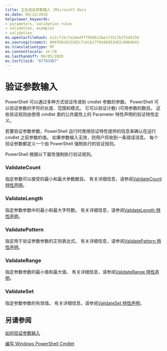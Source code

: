 ```yaml
---
title: 正在验证参数输入 |Microsoft Docs
ms.date: 09/13/2016
helpviewer_keywords:
- parameters, validation rules
- validation, examples
- validation
ms.openlocfilehash: e12c715cfa24edfff958b12be1f3517b2f545256
ms.sourcegitcommit: 0907b8c6322d2c7c61b17f8168d53452c8964b41
ms.translationtype: MT
ms.contentlocale: zh-CN
ms.lasthandoff: 08/05/2020
ms.locfileid: "87783987"
---
```

# <a name="validating-parameter-input"></a>验证参数输入

PowerShell 可以通过多种方式验证传递到 cmdlet 参数的参数。
PowerShell 可以验证参数的字符的长度、范围和模式。
它可以验证计数)  (可用参数的数目。
这些验证规则由使用 cmdlet 类的公共属性上的 Parameter 特性声明的验证特性定义。

若要验证参数参数，PowerShell 运行时使用验证特性提供的信息来确认在运行 cmdlet 之前参数的值。
如果参数输入无效，则用户将收到一条错误消息。
每个验证参数都定义一个由 PowerShell 强制执行的验证规则。

PowerShell 根据以下属性强制执行验证规则。

### <a name="validatecount"></a>ValidateCount

指定参数可以接受的最小和最大参数数目。
有关详细信息，请参阅[ValidateCount 特性声明](./validatecount-attribute-declaration.md)。

### <a name="validatelength"></a>ValidateLength

指定参数参数中的最小和最大字符数。
有关详细信息，请参阅[ValidateLength 特性声明](./validatelength-attribute-declaration.md)。

### <a name="validatepattern"></a>ValidatePattern

指定用于验证参数参数的正则表达式。
有关详细信息，请参阅[ValidatePattern 特性声明](./validatepattern-attribute-declaration.md)。

### <a name="validaterange"></a>ValidateRange

指定参数参数的最小值和最大值。
有关详细信息，请参阅[ValidateRange 特性声明](./validaterange-attribute-declaration.md)。

### <a name="validateset"></a>ValidateSet

指定参数参数的有效值。
有关详细信息，请参阅[ValidateSet 特性声明](./validateset-attribute-declaration.md)。

## <a name="see-also"></a>另请参阅

[如何验证参数输入](./how-to-validate-parameter-input.md)

[编写 Windows PowerShell Cmdlet](./writing-a-windows-powershell-cmdlet.md)

